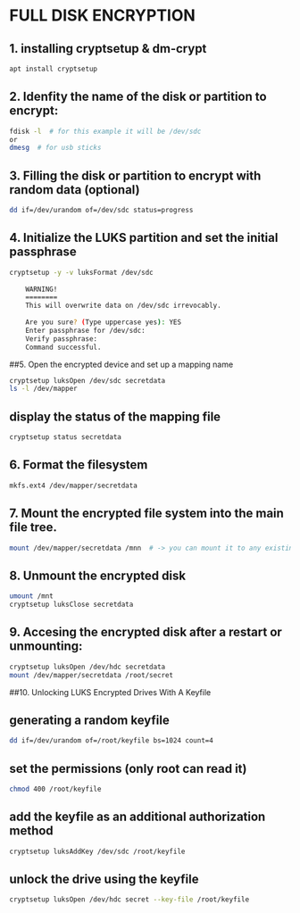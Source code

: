 # FULL DISK ENCRYPTION
 
## 1. installing cryptsetup & dm-crypt
```bash
apt install cryptsetup
```
 
## 2. Idenfity the name of the disk or partition to encrypt:
```bash
fdisk -l  # for this example it will be /dev/sdc
or 
dmesg  # for usb sticks

```
 
## 3. Filling the disk or partition to encrypt with random data (optional)
```bash
dd if=/dev/urandom of=/dev/sdc status=progress
```
 
## 4. Initialize the LUKS partition and set the initial passphrase
```bash
cryptsetup -y -v luksFormat /dev/sdc 
 
    WARNING!
    ========
    This will overwrite data on /dev/sdc irrevocably.
    
    Are you sure? (Type uppercase yes): YES
    Enter passphrase for /dev/sdc: 
    Verify passphrase: 
    Command successful.
```
 
##5.  Open the encrypted device and set up a mapping name
```bash
cryptsetup luksOpen /dev/sdc secretdata
ls -l /dev/mapper
```
 
## display the status of the mapping file
```bash
cryptsetup status secretdata
```
 
## 6. Format the filesystem
```bash
mkfs.ext4 /dev/mapper/secretdata
```
 
## 7. Mount the encrypted file system into the main file tree.
```bash
mount /dev/mapper/secretdata /mnn  # -> you can mount it to any existing directory like /mnt
```
 
## 8. Unmount the encrypted disk
```bash
umount /mnt
cryptsetup luksClose secretdata
```
 
## 9. Accesing the encrypted disk after a restart or unmounting:
```bash
cryptsetup luksOpen /dev/hdc secretdata
mount /dev/mapper/secretdata /root/secret
```
 
##10. Unlocking LUKS Encrypted Drives With A Keyfile
 
## generating a random keyfile
```bash
dd if=/dev/urandom of=/root/keyfile bs=1024 count=4
```
 
## set the permissions (only root can read it)
```bash
chmod 400 /root/keyfile
```
 
## add the keyfile as an additional authorization method
```bash
cryptsetup luksAddKey /dev/sdc /root/keyfile
```
 
## unlock the drive using the keyfile
```bash
cryptsetup luksOpen /dev/hdc secret --key-file /root/keyfile
```
